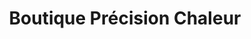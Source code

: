 ---
title: "Boutique Précision Chaleur"
url: /saint-donat/boutique-precision-chaleur/
shop: Allgemein
---